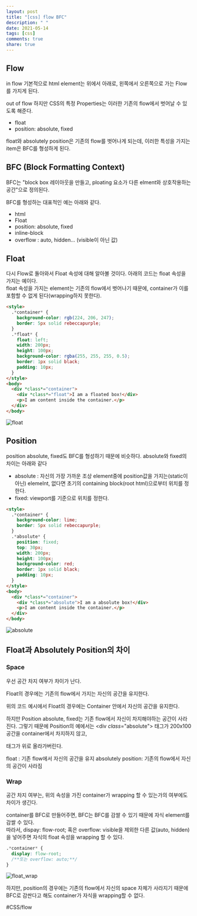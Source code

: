 ```yaml
---
layout: post
title: "[css] flow BFC"
description: " "
date: 2021-05-14
tags: [css]
comments: true
share: true
---
```


## Flow

in flow
기본적으로 html element는 위에서 아래로, 왼쪽에서 오른쪽으로 가는 Flow를 가지게 된다.

out of flow
하지만 CSS의 특정 Properties는 이러한 기존의 flow에서 벗어날 수 있도록 해준다.

- float
- position: absolute, fixed

float와 absolutely position은 기존의 flow를 벗어나게 되는데, 이러한 특성을 가지는 item은 BFC를 형성하게 된다.

## BFC (Block Formatting Context)

BFC는 "block box 레이아웃을 만들고, ploating 요소가 다른 elment와 상호작용하는 공간"으로 정의된다.

BFC를 형성하는 대표적인 예는 아래와 같다.

- html
- Float
- position: absolute, fixed
- inline-block
- overflow : auto, hidden... (visible이 아닌 값)

## Float

다시 Flow로 돌아와서 Float 속성에 대해 알아볼 것이다.
아래의 코드는 float 속성을 가지는 예이다.  
float 속성을 가지는 element는 기존의 flow에서 벗어나기 때문에, container가 이를 포함할 수 없게 된다(wrapping하지 못한다).

```html
<style>
  .*container* {
    background-color: rgb(224, 206, 247);
    border: 5px solid rebeccapurple;
  }
  .*float* {
    float: left;
    width: 200px;
    height: 100px;
    background-color: rgba(255, 255, 255, 0.5);
    border: 1px solid black;
    padding: 10px;
  }
</style>
<body>
  <div *class*="container">
    <div *class*="float">I am a floated box!</div>
    <p>I am content inside the container.</p>
  </div>
</body>
```

![float](../assets/flow_float.png)

## Position

position absolute, fixed도 BFC를 형성하기 때문에 비슷하다.
absolute와 fixed의 차이는 아래와 같다

- absolute : 자신의 가장 가까운 조상 element중에 position값을 가지는(static이 아닌) elemelnt, 없다면 초기의 containing block(root html)으로부터 위치를 정한다.
- fixed: viewport를 기준으로 위치를 정한다.

```html
<style>
  .*container* {
    background-color: lime;
    border: 5px solid rebeccapurple;
  }
  .*absolute* {
    position: fixed;
    top: 30px;
    width: 200px;
    height: 100px;
    background-color: red;
    border: 1px solid black;
    padding: 10px;
  }
</style>
<body>
  <div *class*="container">
    <div *class*="absolute">I am a absolute box!</div>
    <p>I am content inside the container.</p>
  </div>
</body>
```

![absolute](../assets/flow_absolute.png)

## Float과 Absolutely Position의 차이

### Space

우선 공간 차지 여부가 차이가 난다.

Float의 경우에는 기존의 flow에서 가지는 자신의 공간을 유지한다.

위의 코드 예시에서 Float의 경우에는 Container 안에서 자신의 공간을 유지한다.

하지만 Position absolute, fixed는 기존 flow에서 자신이 차지해야하는 공간이 사라진다.
그렇기 때문에 Position의 예에서는 <div *class*="absolute"> 태그가 200x100 공간을 container에서 차지하지 않고, <p> 태그가 위로 올라가버린다.

float : 기존 flow에서 자신의 공간을 유지
absolutely position: 기존의 flow에서 자신의 공간이 사라짐

### Wrap

공간 차지 여부는, 위의 속성을 가진 container가 wrapping 할 수 있는가의 여부에도 차이가 생긴다.

container를 BFC로 만들어주면, BFC는 BFC를 감쌀 수 있기 때문에 자식 element를 감쌀 수 있다.  
따라서, dispay: flow-root; 혹은 overflow: visible을 제외한 다른 값(auto, hidden)을 넣어주면
자식의 float 속성을 wrapping 할 수 있다.

```css
.*container* {
  display: flow-root;
  /**또는 overflow: auto;**/
}
```

![float_wrap](../assets/float_wrap.png)

하지만, position의 경우에는 기존의 flow에서 자신의 space 자체가 사라지기 때문에 BFC로 감싼다고 해도
container가 자식을 wrapping할 수 없다.


#CSS/flow